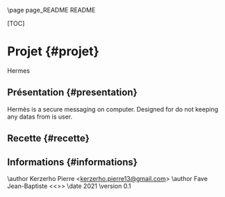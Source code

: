 \page page_README README

[TOC]

# Projet {#projet}
Hermes

## Présentation {#presentation}
Hermès is a secure messaging on computer.
Designed for do not keeping any datas from is user.

## Recette {#recette}

## Informations {#informations}

\author Kerzerho Pierre <<kerzerho.pierre13@gmail.com>>
\author Fave Jean-Baptiste <<>>
\date 2021
\version 0.1
